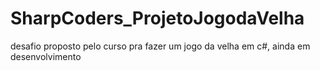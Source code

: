 # SharpCoders_ProjetoJogodaVelha
desafio proposto pelo curso pra fazer um jogo da velha em c#, ainda em desenvolvimento
